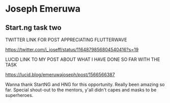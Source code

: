 #   Joseph Emeruwa

##  Start.ng task two

TWITTER LINK FOR POST APPRECIATING FLUTTERWAVE

https://twitter.com/i_joseff/status/1164879856804540416?s=19

LUCID LINK TO MY POST ABOUT WHAT I HAVE DONE SO FAR WITH THE TASK

https://lucid.blog/emeruwajoseph/post/1566566387

Wanna thank StartNG and HNG for this opportunity. Really been amazing so far. Special shout-out to the mentors, y'all didn't capes and masks to be superheroes.